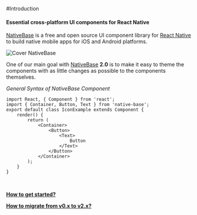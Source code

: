 #Introduction

#### Essential cross-platform UI components for React Native
[NativeBase](https://nativebase.io/) is a free and open source UI component library for [React Native](https://facebook.github.io/react-native/) to build native mobile apps for iOS and Android platforms. <br />

![Cover NativeBase](https://docs.nativebase.io/docs/assets/web-cover1.jpg) <br />


One of our main goal with [NativeBase](https://nativebase.io/) **2.0** is to make it easy to theme the components with as little changes as possible to the components themselves. <br />

*General Syntax of NativeBase Component* <br />

<pre class="line-numbers"><code class="language-jsx">import React, { Component } from 'react';
import { Container, Button, Text } from 'native-base';
export default class IconExample extends Component {
    render() {
        return (
            &lt;Container>
                &lt;Button>
                    &lt;Text>
                        Button
                    &lt;/Text>
                &lt;/Button>
            &lt;/Container>
        );
    }
}</code></pre><br />

**[How to get started?](/docs/GetStarted.md)** <br />

**[How to migrate from v0.x to v2.x?](/docs/Migration.md)** <br/>

